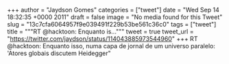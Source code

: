 
+++
author = "Jaydson Gomes"
categories = ["tweet"]
date = "Wed Sep 14 18:32:35 +0000 2011"
draft = false
image = "No media found for this Tweet"
slug = "13c7cfa6064957f9e039491f229b53be561c36c0"
tags = ["tweet"]
title = """RT @hacktoon: Enquanto is..."""
tweet = true
tweet_url = "https://twitter.com/jaydson/status/114043885973544960"
+++
RT @hacktoon: Enquanto isso, numa capa de jornal de um universo paralelo: 'Atores globais discutem Heidegger"
